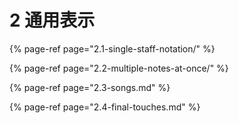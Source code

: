 # 2 通用表示

{% page-ref page="2.1-single-staff-notation/" %}

{% page-ref page="2.2-multiple-notes-at-once/" %}

{% page-ref page="2.3-songs.md" %}

{% page-ref page="2.4-final-touches.md" %}




